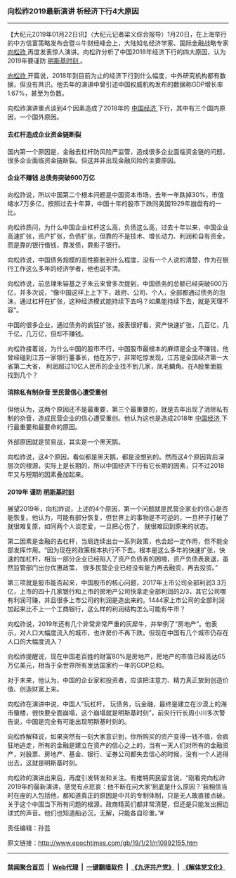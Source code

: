### 向松祚2019最新演讲 析经济下行4大原因
------------------------

<p>
 【大纪元2019年01月22日讯】（大纪元记者梁义综合报导）1月20日，在上海举行的中方信富策略发布会暨斗牛财经峰会上，大陆知名经济学家、国际金融战略专家
 <a href="http://www.epochtimes.com/gb/tag/%E5%90%91%E6%9D%BE%E7%A5%9A.html">
  向松祚
 </a>
 再度发表惊人演讲。向松祚分析了中国2018年经济下行的四大原因，认为2019年要谨防
 <a href="http://www.epochtimes.com/gb/tag/%E6%98%8E%E6%96%AF%E5%9F%BA%E6%97%B6%E5%88%BB.html">
  明斯基时刻
 </a>
 。
</p>
<p>
 <a href="http://www.epochtimes.com/gb/tag/%E5%90%91%E6%9D%BE%E7%A5%9A.html">
  向松祚
 </a>
 开篇说，2018年到目前为止的经济下行到什么幅度，中外研究机构都有数据，但没有共识。他去年的演讲中曾引述中国权威机构发布的数据称GDP增长率1.67%，甚至为负数。
</p>
<p>
 向松祚演讲重点谈到4个因素造成了2018年的
 <a href="http://www.epochtimes.com/gb/tag/%E4%B8%AD%E5%9B%BD%E7%BB%8F%E6%B5%8E.html">
  中国经济
 </a>
 下行，其中有三个国内原因，一个国外原因。
</p>
<h4>
 去杠杆造成企业资金链断裂
</h4>
<p>
 国内第一个原因是，金融去杠杆防风险严监管，造成很多企业面临资金链的问题，很多企业面临资金链断裂。但这并非出现金融风险的主要原因。
</p>
<h4>
 企业不赚钱 总债务突破600万亿
</h4>
<p>
 向松祚说，所以中国第二个根本问题是中国资本市场，去年一年跌掉30%，市值缩水7万多亿，按照过去十年算，中国十年的股市下跌同美国1929年崩盘有的一比。
</p>
<p>
 向松祚质问，为什么中国企业杠杆这么高，负债这么高，过去十年以来，中国企业高速扩张，资产扩张，负债扩张，但靠的不是技术、增长动力、利润和自有资金，而是靠的银行借钱，靠发债，靠影子银行。
</p>
<p>
 向松祚说，中国债务规模的恶性膨胀到什么程度，没有一个人说的清楚，作为在银行工作这么多年的经济学者，他也说不清。
</p>
<p>
 向松祚说，前总理朱镕基之子朱云来曾多次提到，中国债务的总额已经突破600万亿，并多次说，“像中国这样上上下下，政府、公司、个人，全部都通过债务的泡沫，通过杠杆在扩张，这种经济模式能持续下去吗？如果能持续下去，就是天理不容”。
</p>
<p>
 中国的很多企业，通过债务的疯狂扩张，报表很好看，资产快速扩张，几百亿，几千亿，几万亿，但却不赚钱。
</p>
<p>
 向松祚接着说，为什么中国的股市不行，中国股市最根本的麻烦是企业不赚钱，他曾经碰到江苏一家银行董事长，他在苏宁，非常吃惊发现，江苏是全国经济第一大省第二大省， 利润超过10亿人民币的企业找不到几家，凤毛麟角。在A股里面能找到几个？
</p>
<h4>
 消除私有制杂音 至民营信心遭受重创
</h4>
<p>
 但他认为，这两个原因还不是最重要，第三个最重要的，就是去年出现了消除私有制的杂音，造成民营企业的信心遭受重创。他认为这也是造成2018年
 <a href="http://www.epochtimes.com/gb/tag/%E4%B8%AD%E5%9B%BD%E7%BB%8F%E6%B5%8E.html">
  中国经济
 </a>
 下行最重要和最要命的原因。
</p>
<p>
 外部原因就是贸易战，其实是一个黑天鹅。
</p>
<p>
 向松祚说，这4个原因，看似都是黑天鹅，都是没想到的。然而这4个原因背后深层次的根源，实际上是长期的，所以中国经济下行有它长期的因素，只不过2018年又与短期的因素叠加起来。
</p>
<p>
</p>
<h4>
 2019年 谨防
 <a href="http://www.epochtimes.com/gb/tag/%E6%98%8E%E6%96%AF%E5%9F%BA%E6%97%B6%E5%88%BB.html">
  明斯基时刻
 </a>
</h4>
<p>
 展望2019年，向松祚说，上述的4个原因，第一个问题就是民营企家业的信心是否能恢复。他认为，可能有部分恢复，但世界上的事物是不可逆的，一旦杯子打破了就很难复原，如同两个人谈恋爱，一旦把心伤了， 就很难回到原来的状态。
</p>
<p>
 第二因素是金融的去杠杆，当局连续出台一系列政策，也会起一定作用，但不能全部发挥作用。“因为现在的政策根本执行不下去。根本是这么多年的快速扩张，快速的加杠杆，相当一部分企业已经陷入了资产负债表的困境，资产负债表衰退，虽然监管部门出台优惠政策， 很多民营企业已经没有能力再去融资，再去投资。”
</p>
<p>
 第三项就是股市能否起来，中国股市的核心问题，2017年上市公司全部利润3.3万亿，上市的四十几家银行和上市的房地产公司快拿走全部利润的2/3，其它公司哪有利润可赚，并且很多上市公司的利润是造出来的。1444家上市公司的全部利润加起来比不上一个工商银行，这么样的利润结构怎么可能有牛市？
</p>
<p>
 向松祚说，2019年还有几个非常非常严重的灰犀牛，并举例了“房地产”。他表示，对人口大幅度流入的城市，也许房价不再下跌。但现在中国有几个城市仍存在人口的大幅度流入？
</p>
<p>
 向松祚提醒说，现在中国老百姓的财富80%是房地产，房地产的市值已经高达65万亿美元，相当于全世界所有发达国家约一年的GDP总和。
</p>
<p>
 对于未来，他认为，中国的企业家和投资者，应该把注意力、精力真正放到创造价值、创造财富上来。
</p>
<p>
 向松祚在演讲中说，中国人“玩杠杆， 玩债务，玩金融，最终是建立在沙漠上的海市蜃楼，很快要全面崩塌，这个崩塌就是明斯基时刻”，前央行行长周小川多次警告说，中国是完全有可能出现明斯基时刻的。
</p>
<p>
 向松祚解释说，如果突然有一刻大家意识到，你所购买的资产变得一钱不值，会疯狂地逃走，所有的金融是建立在资产的信心之上的，当有一天人们对所有的金融资产，对股票、房地产、基金、银行、证券公司都失去信心的时候，没有一个人逃得出去，这就是明斯基时刻。
</p>
<p>
 向松祚的演讲出来后，再度引发转发和关注。有推特网民留言说，“刚看完向松祚2019年的最新演讲，感觉有点悲哀：他不断在问大家‘到底是什么原因？’我相信当时在座的人包括他，都知道真正的原因是中共的专制体制，只是无人敢直接点破。关于这个中国当下所有问题的根源，政商精英们都非常清楚，但还是只能发出擦边球式的声音。他们也知道船必沉，无解，只能各自珍重。”#
</p>
<p>
 责任编辑：孙芸
</p>

原文链接：http://www.epochtimes.com/gb/19/1/21/n10992155.htm


------------------------
#### [禁闻聚合首页](https://github.com/gfw-breaker/banned-news/blob/master/README.md) &nbsp;|&nbsp; [Web代理](https://github.com/gfw-breaker/open-proxy/blob/master/README.md) &nbsp;|&nbsp; [一键翻墙软件](https://github.com/gfw-breaker/nogfw/blob/master/README.md) &nbsp;|&nbsp; [《九评共产党》](https://github.com/gfw-breaker/9ping.md/blob/master/README.md#九评之一评共产党是什么) &nbsp;|&nbsp; [《解体党文化》](https://github.com/gfw-breaker/jtdwh.md/blob/master/README.md#绪论)